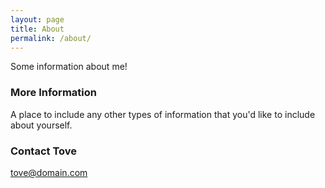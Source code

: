 ```yaml
---
layout: page
title: About
permalink: /about/
---
```


Some information about me!

### More Information

A place to include any other types of information that you'd like to include about yourself.

### Contact Tove

[tove@domain.com](mailto:tove@domain.com)

